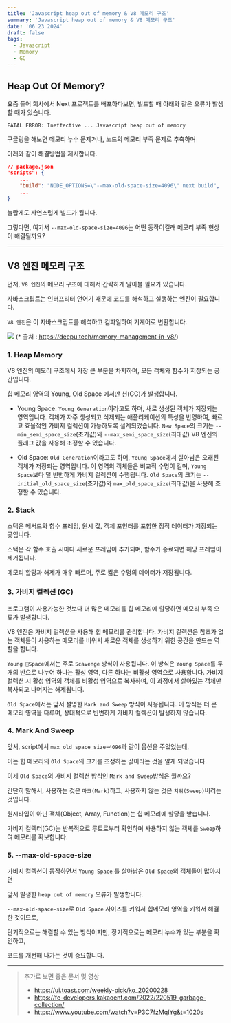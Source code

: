 ```yaml
---
title: 'Javascript heap out of memory & V8 메모리 구조'
summary: 'Javascript heap out of memory & V8 메모리 구조'
date: '06 23 2024'
draft: false
tags:
  - Javascript
  - Memory
  - GC
---
```


## Heap Out Of Memory?

요즘 들어 회사에서 Next 프로젝트를 배포하다보면, 빌드할 때 아래와 같은 오류가 발생할 때가 있습니다.

`FATAL ERROR: Ineffective ... Javascript heap out of memory`

구글링을 해보면 메모리 누수 문제거나, 노드의 메모리 부족 문제로 추측하며

아래와 같이 해결방법을 제시합니다.

```json
// package.json
"scripts": {
	...
	"build": "NODE_OPTIONS=\"--max-old-space-size=4096\" next build",
	...
}
```

놀랍게도 자연스럽게 빌드가 됩니다.

그렇다면, 여기서 `--max-old-space-size=4096`는 어떤 동작이길래 메모리 부족 현상이 해결될까요?

---

## V8 엔진 메모리 구조

먼저, `V8 엔진`의 메모리 구조에 대해서 간략하게 알아볼 필요가 있습니다.

자바스크립트는 인터프리터 언어기 때문에 코드를 해석하고 실행하는 엔진이 필요합니다.

`V8 엔진`은 이 자바스크립트를 해석하고 컴파일하여 기계어로 변환합니다.

![](https://i.imgur.com/UpLgi07.png)
(\* 출처 : https://deepu.tech/memory-management-in-v8/)

### 1. Heap Memory

V8 엔진의 메모리 구조에서 가장 큰 부분을 차지하며, 모든 객체와 함수가 저장되는 공간입니다.

힙 메모리 영역의 Young, Old Space 에서만 션(GC)가 발생합니다.

- Young Space: `Young Generation`이라고도 하며, 새로 생성된 객체가 저장되는 영역입니다. 객체가 자주 생성되고 삭제되는 애플리케이션의 특성을 반영하여, 빠르고 효율적인 가비지 컬렉션이 가능하도록 설계되었습니다. `New Space`의 크기는 `--min_semi_space_size`(초기값)와 `--max_semi_space_size`(최대값) V8 엔진의 플래그 값을 사용해 조정할 수 있습니다.

- Old Space: `Old Generation`이라고도 하며, `Young Space`에서 살아남은 오래된 객체가 저장되는 영역입니다. 이 영역의 객체들은 비교적 수명이 길며, `Young Space`보다 덜 빈번하게 가비지 컬렉션이 수행됩니다. `Old Space`의 크기는 `--initial_old_space_size`(초기값)와 `max_old_space_size`(최대값)을 사용해 조정할 수 있습니다.

### 2. Stack

스택은 메서드와 함수 프레임, 원시 값, 객체 포인터를 포함한 정적 데이터가 저장되는 곳입니다.

스택은 각 함수 호출 시마다 새로운 프레임이 추가되며, 함수가 종료되면 해당 프레임이 제거됩니다.

메모리 할당과 해제가 매우 빠르며, 주로 짧은 수명의 데이터가 저장됩니다.

### 3. 가비지 컬렉션 (GC)

프로그램이 사용가능한 것보다 더 많은 메모리를 힙 메모리에 할당하면 메모리 부족 오류가 발생합니다.

V8 엔진은 가비지 컬렉션을 사용해 힙 메모리를 관리합니다. 가비지 컬렉션은 참조가 없는 객체들이 사용하는 메모리를 비워서 새로운 객체를 생성하기 위한 공간을 만드는 역할을 합니다.

`Young Space`에서는 주로 `Scavenge` 방식이 사용됩니다. 이 방식은 `Young Space`를 두 개의 반으로 나누어 하나는 활성 영역, 다른 하나는 비활성 영역으로 사용합니다. 가비지 컬렉션 시 활성 영역의 객체를 비활성 영역으로 복사하며, 이 과정에서 살아있는 객체만 복사되고 나머지는 해제됩니다.

`Old Space`에서는 앞서 설명한 `Mark and Sweep` 방식이 사용됩니다. 이 방식은 더 큰 메모리 영역을 다루며, 상대적으로 빈번하게 가비지 컬렉션이 발생하지 않습니다.

### 4. Mark And Sweep

앞서, script에서 `max_old_space_size=4096`과 같이 옵션을 주었었는데,

이는 힙 메모리의 `Old Space`의 크기를 조정하는 값이라는 것을 알게 되었습니다.

이제 `Old Space`의 가비지 컬렉션 방식인 `Mark and Sweep`방식은 뭘까요?

간단히 말해서, 사용하는 것은 `마크(Mark)`하고, 사용하지 않는 것은 `치워(Sweep)`버리는 것입니다.

원시타입이 아닌 객체(Object, Array, Function)는 힙 메모리에 할당을 받습니다.

가비지 컬렉터(GC)는 반복적으로 루트로부터 확인하며 사용하지 않는 객체를 `Sweep`하여 메모리를 확보합니다.

### 5. --max-old-space-size

가비지 컬렉션이 동작하면서 `Young Space` 를 살아남은 `Old Space`의 객체들이 많아지면

앞서 발생한 `heap out of memory` 오류가 발생합니다.

`--max-old-space-size`로 `Old Space` 사이즈를 키워서 힙메모리 영역을 키워서 해결한 것이므로,

단기적으로는 해결할 수 있는 방식이지만, 장기적으로는 메모리 누수가 있는 부분을 확인하고,

코드를 개선해 나가는 것이 중요합니다.

---

> 추가로 보면 좋은 문서 및 영상
>
> - https://ui.toast.com/weekly-pick/ko_20200228
> - https://fe-developers.kakaoent.com/2022/220519-garbage-collection/
> - https://www.youtube.com/watch?v=P3C7fzMqIYg&t=1020s
